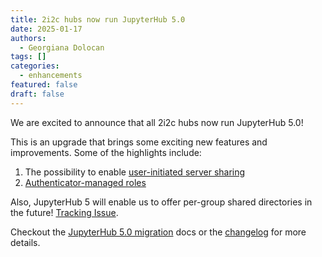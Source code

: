 ```yaml
---
title: 2i2c hubs now run JupyterHub 5.0
date: 2025-01-17
authors:
  - Georgiana Dolocan
tags: []
categories:
  - enhancements
featured: false
draft: false
---
```


We are excited to announce that all 2i2c hubs now run JupyterHub 5.0!

This is an upgrade that brings some exciting new features and improvements. Some of the highlights include:
1. The possibility to enable [user-initiated server sharing](https://jupyterhub.readthedocs.io/en/5.0.0/tutorial/sharing.html)
2. [Authenticator-managed roles](https://jupyterhub.readthedocs.io/en/5.0.0/reference/authenticators.html#authenticator-managed-roles)

Also, JupyterHub 5 will enable us to offer per-group shared directories in the future! [Tracking Issue](https://github.com/NASA-IMPACT/veda-jupyterhub/issues/61).

Checkout the [JupyterHub 5.0 migration](https://jupyterhub.readthedocs.io/en/latest/howto/upgrading-v5.html) docs or the [changelog](https://jupyterhub.readthedocs.io/en/5.0.0/reference/changelog.html#id3) for more details.
